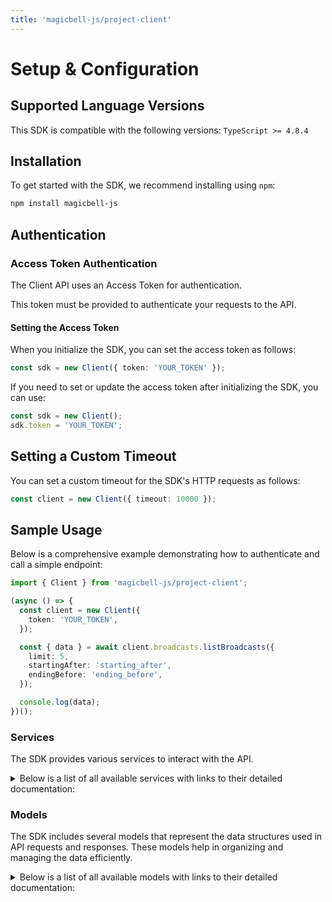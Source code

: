 ```yaml
---
title: 'magicbell-js/project-client'
---
```


# Setup & Configuration

## Supported Language Versions

This SDK is compatible with the following versions: `TypeScript >= 4.8.4`

## Installation

To get started with the SDK, we recommend installing using `npm`:

```bash
npm install magicbell-js
```

## Authentication

### Access Token Authentication

The Client API uses an Access Token for authentication.

This token must be provided to authenticate your requests to the API.

#### Setting the Access Token

When you initialize the SDK, you can set the access token as follows:

```ts
const sdk = new Client({ token: 'YOUR_TOKEN' });
```

If you need to set or update the access token after initializing the SDK, you can use:

```ts
const sdk = new Client();
sdk.token = 'YOUR_TOKEN';
```

## Setting a Custom Timeout

You can set a custom timeout for the SDK's HTTP requests as follows:

```ts
const client = new Client({ timeout: 10000 });
```

## Sample Usage

Below is a comprehensive example demonstrating how to authenticate and call a simple endpoint:

```ts
import { Client } from 'magicbell-js/project-client';

(async () => {
  const client = new Client({
    token: 'YOUR_TOKEN',
  });

  const { data } = await client.broadcasts.listBroadcasts({
    limit: 5,
    startingAfter: 'starting_after',
    endingBefore: 'ending_before',
  });

  console.log(data);
})();
```

### Services

The SDK provides various services to interact with the API.

<details>
<summary>Below is a list of all available services with links to their detailed documentation:</summary>

| Name                                                   |
| :----------------------------------------------------- |
| [BroadcastsService](services/BroadcastsService.md)     |
| [ChannelsService](services/ChannelsService.md)         |
| [EventsService](services/EventsService.md)             |
| [IntegrationsService](services/IntegrationsService.md) |
| [UsersService](services/UsersService.md)               |

</details>

### Models

The SDK includes several models that represent the data structures used in API requests and responses. These models help in organizing and managing the data efficiently.

<details>
<summary>Below is a list of all available models with links to their detailed documentation:</summary>

| Name                                                                   | Description |
| :--------------------------------------------------------------------- | :---------- |
| [BroadcastCollection](models/BroadcastCollection.md)                   |             |
| [Broadcast](models/Broadcast.md)                                       |             |
| [User](models/User.md)                                                 |             |
| [Links](models/Links.md)                                               |             |
| [CategoryDeliveryConfig](models/CategoryDeliveryConfig.md)             |             |
| [InboxTokenResponseCollection](models/InboxTokenResponseCollection.md) |             |
| [InboxTokenResponse](models/InboxTokenResponse.md)                     |             |
| [Links](models/Links.md)                                               |             |
| [DiscardResult](models/DiscardResult.md)                               |             |
| [ApnsTokenCollection](models/ApnsTokenCollection.md)                   |             |
| [ApnsToken](models/ApnsToken.md)                                       |             |
| [ExpoTokenCollection](models/ExpoTokenCollection.md)                   |             |
| [ExpoToken](models/ExpoToken.md)                                       |             |
| [FcmTokenCollection](models/FcmTokenCollection.md)                     |             |
| [FcmToken](models/FcmToken.md)                                         |             |
| [SlackTokenCollection](models/SlackTokenCollection.md)                 |             |
| [SlackToken](models/SlackToken.md)                                     |             |
| [TeamsTokenCollection](models/TeamsTokenCollection.md)                 |             |
| [TeamsToken](models/TeamsToken.md)                                     |             |
| [WebPushTokenCollection](models/WebPushTokenCollection.md)             |             |
| [WebPushToken](models/WebPushToken.md)                                 |             |
| [EventCollection](models/EventCollection.md)                           |             |
| [Event](models/Event.md)                                               |             |
| [Links](models/Links.md)                                               |             |
| [IntegrationConfigCollection](models/IntegrationConfigCollection.md)   |             |
| [IntegrationConfig](models/IntegrationConfig.md)                       |             |
| [Links](models/Links.md)                                               |             |
| [ApnsConfigCollection](models/ApnsConfigCollection.md)                 |             |
| [ApnsConfig](models/ApnsConfig.md)                                     |             |
| [ApnsConfigPayload](models/ApnsConfigPayload.md)                       |             |
| [ExpoConfigCollection](models/ExpoConfigCollection.md)                 |             |
| [ExpoConfig](models/ExpoConfig.md)                                     |             |
| [ExpoConfigPayload](models/ExpoConfigPayload.md)                       |             |
| [FcmConfigCollection](models/FcmConfigCollection.md)                   |             |
| [FcmConfig](models/FcmConfig.md)                                       |             |
| [FcmConfigPayload](models/FcmConfigPayload.md)                         |             |
| [GithubConfigCollection](models/GithubConfigCollection.md)             |             |
| [GithubConfig](models/GithubConfig.md)                                 |             |
| [GithubConfigPayload](models/GithubConfigPayload.md)                   |             |
| [InboxConfigCollection](models/InboxConfigCollection.md)               |             |
| [InboxConfig](models/InboxConfig.md)                                   |             |
| [InboxConfigPayload](models/InboxConfigPayload.md)                     |             |
| [MailgunConfigCollection](models/MailgunConfigCollection.md)           |             |
| [MailgunConfig](models/MailgunConfig.md)                               |             |
| [MailgunConfigPayload](models/MailgunConfigPayload.md)                 |             |
| [PingConfigCollection](models/PingConfigCollection.md)                 |             |
| [PingConfig](models/PingConfig.md)                                     |             |
| [PingConfigPayload](models/PingConfigPayload.md)                       |             |
| [SendgridConfigCollection](models/SendgridConfigCollection.md)         |             |
| [SendgridConfig](models/SendgridConfig.md)                             |             |
| [SendgridConfigPayload](models/SendgridConfigPayload.md)               |             |
| [SesConfigCollection](models/SesConfigCollection.md)                   |             |
| [SesConfig](models/SesConfig.md)                                       |             |
| [SesConfigPayload](models/SesConfigPayload.md)                         |             |
| [SlackConfigCollection](models/SlackConfigCollection.md)               |             |
| [SlackConfig](models/SlackConfig.md)                                   |             |
| [SlackConfigPayload](models/SlackConfigPayload.md)                     |             |
| [StripeConfigCollection](models/StripeConfigCollection.md)             |             |
| [StripeConfig](models/StripeConfig.md)                                 |             |
| [StripeConfigPayload](models/StripeConfigPayload.md)                   |             |
| [TwilioConfigCollection](models/TwilioConfigCollection.md)             |             |
| [TwilioConfig](models/TwilioConfig.md)                                 |             |
| [TwilioConfigPayload](models/TwilioConfigPayload.md)                   |             |
| [WebpushConfigCollection](models/WebpushConfigCollection.md)           |             |
| [WebpushConfig](models/WebpushConfig.md)                               |             |
| [WebpushConfigPayload](models/WebpushConfigPayload.md)                 |             |
| [UserCollection](models/UserCollection.md)                             |             |
| [User](models/User.md)                                                 |             |
| [Links](models/Links.md)                                               |             |

</details>
